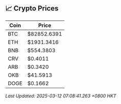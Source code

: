 ## 📈 Crypto Prices

| Coin | Price |
| ---- | ----- |
| BTC | $82852.6391 |
| ETH | $1931.3416 |
| BNB | $554.3803 |
| CRV | $0.4011 |
| ARB | $0.3420 |
| OKB | $41.5913 |
| DOGE | $0.1662 |

_Last Updated: 2025-03-12 07:08:41.263 +0800 HKT_